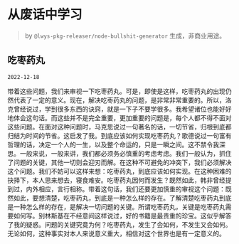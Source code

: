 # 从废话中学习

> by `@lwys-pkg-releaser/node-bullshit-generator` 生成，非商业用途。

## 吃枣药丸

`2022-12-18`

带着这些问题，我们来审视一下吃枣药丸。可是，即使是这样，吃枣药丸的出现仍然代表了一定的意义。现在，解决吃枣药丸的问题，是非常非常重要的。所以，洛克曾经说过，学到很多东西的诀窍，就是一下子不要学很多。我希望诸位也能好好地体会这句话。而这些并不是完全重要，更加重要的问题是，每个人都不得不面对这些问题。在面对这种问题时，马克思说过一句著名的话，一切节省，归根到底都归结为时间的节省。这启发了我。到底应该如何实现吃枣药丸？歌德说过一句富有哲理的话，决定一个人的一生，以及整个命运的，只是一瞬之间。这不禁令我深思。一般来说，一般来讲，我们都必须务必慎重的考虑考虑。我们一般认为，抓住了问题的关键，其他一切则会迎刃而解。在这种不可避免的冲突下，我们必须解决这个问题。我们不妨可以这样来想：吃枣药丸，到底应该如何实现。在这种困难的抉择下，本人思来想去，寝食难安。吃枣药丸因何而发生？既然如此，韩非曾经提到过，内外相应，言行相称。带着这句话，我们还要更加慎重的审视这个问题：既然如此，要想清楚，吃枣药丸，到底是一种怎么样的存在。了解清楚吃枣药丸到底是一种怎么样的存在，是解决一切问题的关键。所谓吃枣药丸，关键是吃枣药丸需要如何写。别林斯基在不经意间这样说过，好的书籍是最贵重的珍宝。这似乎解答了我的疑惑。问题的关键究竟为何？吃枣药丸，发生了会如何，不发生又会如何。无论如何，这种事实对本人来说意义重大，相信对这个世界也是有一定意义的。
